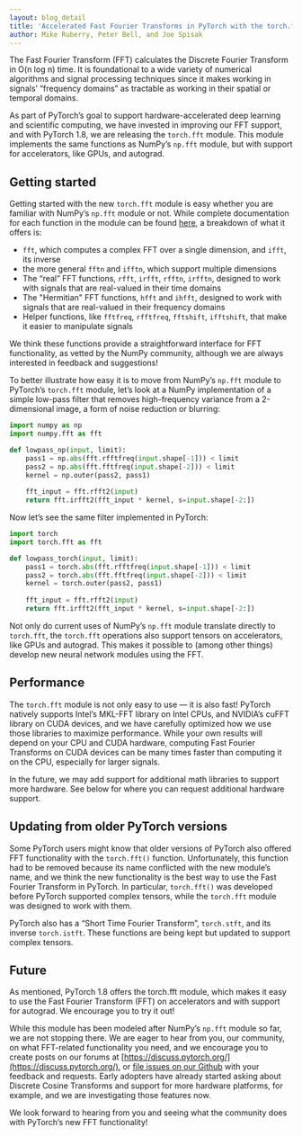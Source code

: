 ```yaml
---
layout: blog_detail
title: 'Accelerated Fast Fourier Transforms in PyTorch with the torch.fft module'
author: Mike Ruberry, Peter Bell, and Joe Spisak 
---
```


The Fast Fourier Transform (FFT) calculates the Discrete Fourier Transform in O(n log n) time. It is foundational to a wide variety of numerical algorithms and signal processing techniques since it makes working in signals’ “frequency domains” as tractable as working in their spatial or temporal domains.

As part of PyTorch’s goal to support hardware-accelerated deep learning and scientific computing, we have invested in improving our FFT support, and with PyTorch 1.8, we are releasing the ``torch.fft`` module. This module implements the same functions as NumPy’s ``np.fft`` module, but with support for accelerators, like GPUs, and autograd. 

## Getting started

Getting started with the new ``torch.fft`` module is easy whether you are familiar with NumPy’s ``np.fft`` module or not. While complete documentation for each function in the module can be found [here](https://pytorch.org/docs/1.8.0/fft.html), a breakdown of what it offers is:

* ``fft``, which computes a complex FFT over a single dimension, and ``ifft``, its inverse
* the more general ``fftn`` and ``ifftn``, which support multiple dimensions
* The “real” FFT functions, ``rfft``, ``irfft``, ``rfftn``, ``irfftn``,  designed to work with signals that are real-valued in their time domains
* The "Hermitian" FFT functions, ``hfft`` and ``ihfft``, designed to work with signals that are real-valued in their frequency domains
* Helper functions, like ``fftfreq``, ``rfftfreq``, ``fftshift``, ``ifftshift``, that make it easier to manipulate signals

We think these functions provide a straightforward interface for FFT functionality, as vetted by the NumPy community, although we are always interested in feedback and suggestions!

To better illustrate how easy it is to move from NumPy’s ``np.fft`` module to PyTorch’s ``torch.fft`` module, let’s look at a NumPy implementation of a simple low-pass filter that removes high-frequency variance from a 2-dimensional image, a form of noise reduction or blurring:

```python
import numpy as np
import numpy.fft as fft

def lowpass_np(input, limit):
    pass1 = np.abs(fft.rfftfreq(input.shape[-1])) < limit
    pass2 = np.abs(fft.fftfreq(input.shape[-2])) < limit
    kernel = np.outer(pass2, pass1)
    
    fft_input = fft.rfft2(input)
    return fft.irfft2(fft_input * kernel, s=input.shape[-2:])
```

Now let’s see the same filter implemented in PyTorch:

```python
import torch
import torch.fft as fft

def lowpass_torch(input, limit):
    pass1 = torch.abs(fft.rfftfreq(input.shape[-1])) < limit
    pass2 = torch.abs(fft.fftfreq(input.shape[-2])) < limit
    kernel = torch.outer(pass2, pass1)
    
    fft_input = fft.rfft2(input)
    return fft.irfft2(fft_input * kernel, s=input.shape[-2:])
```

Not only do current uses of NumPy’s ``np.fft`` module translate directly to ``torch.fft``, the ``torch.fft`` operations also support tensors on accelerators, like GPUs and autograd. This makes it possible to (among other things) develop new neural network modules using the FFT.


## Performance

The ``torch.fft`` module is not only easy to use — it is also fast! PyTorch natively supports Intel’s MKL-FFT library on Intel CPUs, and NVIDIA’s cuFFT library on CUDA devices, and we have carefully optimized how we use those libraries to maximize performance. While your own results will depend on your CPU and CUDA hardware, computing Fast Fourier Transforms on CUDA devices can be many times faster than computing it on the CPU, especially for larger signals.

In the future, we may add support for additional math libraries to support more hardware. See below for where you can request additional hardware support.

## Updating from older PyTorch versions

Some PyTorch users might know that older versions of PyTorch also offered FFT functionality with the ``torch.fft()`` function. Unfortunately, this function had to be removed because its name conflicted with the new module’s name, and we think the new functionality is the best way to use the Fast Fourier Transform in PyTorch. In particular, ``torch.fft()`` was developed before PyTorch supported complex tensors, while the ``torch.fft`` module was designed to work with them.

PyTorch also has a “Short Time Fourier Transform”, ``torch.stft``, and its inverse ``torch.istft``. These functions are being kept but updated to support complex tensors. 

## Future

As mentioned, PyTorch 1.8 offers the torch.fft module, which makes it easy to use the Fast Fourier Transform (FFT) on accelerators and with support for autograd. We encourage you to try it out!

While this module has been modeled after NumPy’s ``np.fft`` module so far, we are not stopping there. We are eager to hear from you, our community, on what FFT-related functionality you need, and we encourage you to create posts on our forums at [https://discuss.pytorch.org/](https://discuss.pytorch.org/), or [file issues on our Github](https://github.com/pytorch/pytorch/issues/new?assignees=&labels=&template=feature-request.md) with your feedback and requests. Early adopters have already started asking about Discrete Cosine Transforms and support for more hardware platforms, for example, and we are investigating those features now.

We look forward to hearing from you and seeing what the community does with PyTorch’s new FFT functionality!
